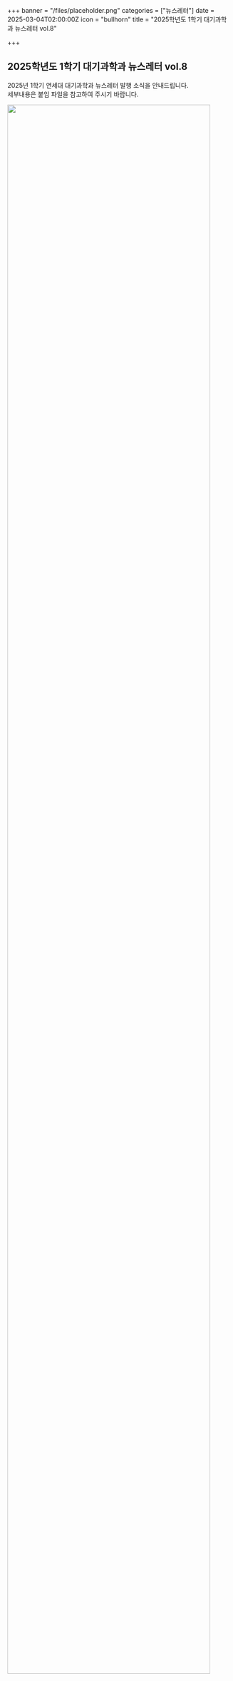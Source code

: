 +++
banner = "/files/placeholder.png"
categories = ["뉴스레터"]
date = 2025-03-04T02:00:00Z
icon = "bullhorn"
title = "2025학년도 1학기 대기과학과 뉴스레터 vol.8"

+++
## **2025학년도 1학기 대기과학과 뉴스레터 vol.8**

2025년 1학기 연세대 대기과학과 뉴스레터 발행 소식을 안내드립니다.  
세부내용은 붙임 파일을 참고하여 주시기 바랍니다.

<img src="/files/2025-1-vol8_newsletter.png" width="95%">

<br><br>

붙임. [**2025학년도 1학기 대기과학과 뉴스레터 vol8**](/files/2025-1-vol8_newsletter.pdf)
